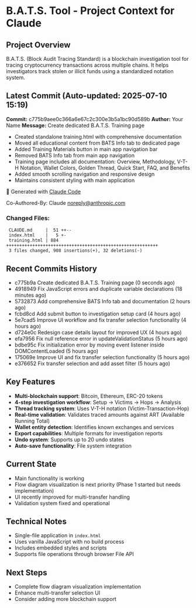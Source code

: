 # B.A.T.S. Tool - Project Context for Claude

## Project Overview
B.A.T.S. (Block Audit Tracing Standard) is a blockchain investigation tool for tracing cryptocurrency transactions across multiple chains. It helps investigators track stolen or illicit funds using a standardized notation system.

## Latest Commit (Auto-updated: 2025-07-10 15:19)

**Commit:** c775b9aee0c366a6e67c2c300e3b5a1bc90d589b
**Author:** Your Name
**Message:** Create dedicated B.A.T.S. Training page

- Created standalone training.html with comprehensive documentation
- Moved all educational content from BATS Info tab to dedicated page
- Added Training Materials button in main app navigation bar
- Removed BATS Info tab from main app navigation
- Training page includes all documentation: Overview, Methodology, V-T-H Notation, Wallet Colors, Golden Thread, Quick Start, FAQ, and Benefits
- Added smooth scrolling navigation and responsive design
- Maintains consistent styling with main application

🤖 Generated with [Claude Code](https://claude.ai/code)

Co-Authored-By: Claude <noreply@anthropic.com>

### Changed Files:
```
 CLAUDE.md     |  51 ++--
 index.html    |   5 +-
 training.html | 884 ++++++++++++++++++++++++++++++++++++++++++++++++++++++++++
 3 files changed, 908 insertions(+), 32 deletions(-)
```

## Recent Commits History

- c775b9a Create dedicated B.A.T.S. Training page (0 seconds ago)
- 4918949 Fix JavaScript errors and duplicate variable declarations (18 minutes ago)
- 5732873 Add comprehensive BATS Info tab and documentation (2 hours ago)
- fcbd8cd Add submit button to investigation setup card (4 hours ago)
- 5e7cad5 Improve UI workflow and fix transfer selection functionality (4 hours ago)
- d724e0c Redesign case details layout for improved UX (4 hours ago)
- efa7956 Fix null reference error in updateValidationStatus (5 hours ago)
- bdbe95c Fix initialization error by moving event listener inside DOMContentLoaded (5 hours ago)
- 175069e Improve UI and fix transfer selection functionality (5 hours ago)
- e376652 Fix transfer selection and add asset filter (5 hours ago)

## Key Features
- **Multi-blockchain support**: Bitcoin, Ethereum, ERC-20 tokens
- **4-step investigation workflow**: Setup → Victims → Hops → Analysis
- **Thread tracking system**: Uses V-T-H notation (Victim-Transaction-Hop)
- **Real-time validation**: Validates traced amounts against ART (Available Running Total)
- **Wallet entity detection**: Identifies known exchanges and services
- **Export capabilities**: Multiple formats for investigation reports
- **Undo system**: Supports up to 20 undo states
- **Auto-save functionality**: File system integration

## Current State
- Main functionality is working
- Flow diagram visualization is next priority (Phase 1 started but needs implementation)
- UI recently improved for multi-transfer handling
- Validation system fixed and operational

## Technical Notes
- Single-file application in `index.html`
- Uses vanilla JavaScript with no build process
- Includes embedded styles and scripts
- Supports file operations through browser File API

## Next Steps
- Complete flow diagram visualization implementation
- Enhance multi-transfer selection UI
- Consider adding more blockchain support
